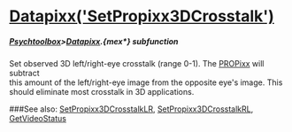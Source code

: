 # [Datapixx('SetPropixx3DCrosstalk')](Datapixx-SetPropixx3DCrosstalk) 
##### [Psychtoolbox](Pyschtoolbox)>[Datapixx](Datapixx).{mex*} subfunction


Set observed 3D left/right-eye crosstalk (range 0-1). The [PROPixx](PROPixx) will subtract  
this amount of the left/right-eye image from the opposite eye's image. This  
should eliminate most crosstalk in 3D applications.  
  


###See also:
[SetPropixx3DCrosstalkLR](Datapixx-SetPropixx3DCrosstalkLR), [SetPropixx3DCrosstalkRL](Datapixx-SetPropixx3DCrosstalkRL), [GetVideoStatus](Datapixx-GetVideoStatus)
